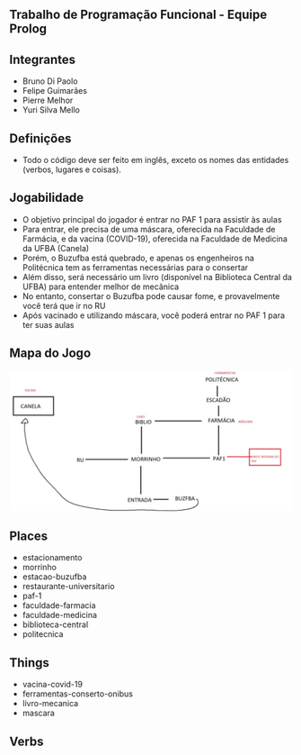 ## Trabalho de Programação Funcional - Equipe Prolog

## Integrantes
* Bruno Di Paolo
* Felipe Guimarães
* Pierre Melhor
* Yuri Silva Mello

## Definições
* Todo o código deve ser feito em inglês, exceto os nomes das entidades (verbos, lugares e coisas).

## Jogabilidade
* O objetivo principal do jogador é entrar no PAF 1 para assistir às aulas
* Para entrar, ele precisa de uma máscara, oferecida na Faculdade de Farmácia, e da vacina (COVID-19), oferecida na Faculdade de Medicina da UFBA (Canela)
* Porém, o Buzufba está quebrado, e apenas os engenheiros na Politécnica tem as ferramentas necessárias para o consertar
* Além disso, será necessário um livro (disponível na Biblioteca Central da UFBA) para entender melhor de mecânica
* No entanto, consertar o Buzufba pode causar fome, e provavelmente você terá que ir no RU
* Após vacinado e utilizando máscara, você poderá entrar no PAF 1 para ter suas aulas

## Mapa do Jogo

![alt text](./mapa.jpeg "Mapa do jogo")

## Places
* estacionamento
* morrinho
* estacao-buzufba
* restaurante-universitario
* paf-1
* faculdade-farmacia
* faculdade-medicina
* biblioteca-central
* politecnica

## Things
* vacina-covid-19
* ferramentas-conserto-onibus
* livro-mecanica
* mascara

## Verbs
